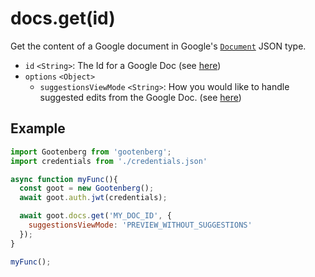 # docs.get(id)

Get the content of a Google document in Google's [`Document`](https://developers.google.com/docs/api/reference/rest/v1/documents#Document) JSON type.

- `id` `<String>`: The Id for a Google Doc (see [here](../README.md#usage))
- `options` `<Object>`
  - `suggestionsViewMode` `<String>`: How you would like to handle suggested edits from the Google Doc. (see [here](https://developers.google.com/docs/api/reference/rest/v1/documents#suggestionsviewmode))

## Example
```javascript
import Gootenberg from 'gootenberg';
import credentials from './credentials.json'

async function myFunc(){
  const goot = new Gootenberg();
  await goot.auth.jwt(credentials);

  await goot.docs.get('MY_DOC_ID', {
    suggestionsViewMode: 'PREVIEW_WITHOUT_SUGGESTIONS'
  });
}

myFunc();
```
